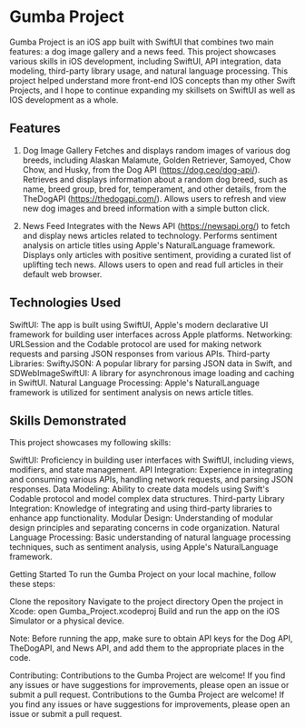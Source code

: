 # Gumba Project
Gumba Project is an iOS app built with SwiftUI that combines two main features: a dog image gallery and a news feed. This project showcases various skills in iOS development, including SwiftUI, API integration, data modeling, third-party library usage, and natural language processing. This project helped understand more front-end IOS concepts than my other Swift Projects, and I hope to continue expanding my skillsets on SwiftUI as well as IOS development as a whole.

## Features

1. Dog Image Gallery
Fetches and displays random images of various dog breeds, including Alaskan Malamute, Golden Retriever, Samoyed, Chow Chow, and Husky, from the Dog API (https://dog.ceo/dog-api/).
Retrieves and displays information about a random dog breed, such as name, breed group, bred for, temperament, and other details, from the TheDogAPI (https://thedogapi.com/).
Allows users to refresh and view new dog images and breed information with a simple button click.

2. News Feed
Integrates with the News API (https://newsapi.org/) to fetch and display news articles related to technology.
Performs sentiment analysis on article titles using Apple's NaturalLanguage framework.
Displays only articles with positive sentiment, providing a curated list of uplifting tech news.
Allows users to open and read full articles in their default web browser.

## Technologies Used

SwiftUI: The app is built using SwiftUI, Apple's modern declarative UI framework for building user interfaces across Apple platforms.
Networking: URLSession and the Codable protocol are used for making network requests and parsing JSON responses from various APIs.
Third-party Libraries: SwiftyJSON: A popular library for parsing JSON data in Swift, and SDWebImageSwiftUI: A library for asynchronous image loading and caching in SwiftUI.
Natural Language Processing: Apple's NaturalLanguage framework is utilized for sentiment analysis on news article titles.

## Skills Demonstrated
This project showcases my following skills:

SwiftUI: Proficiency in building user interfaces with SwiftUI, including views, modifiers, and state management.
API Integration: Experience in integrating and consuming various APIs, handling network requests, and parsing JSON responses.
Data Modeling: Ability to create data models using Swift's Codable protocol and model complex data structures.
Third-party Library Integration: Knowledge of integrating and using third-party libraries to enhance app functionality.
Modular Design: Understanding of modular design principles and separating concerns in code organization.
Natural Language Processing: Basic understanding of natural language processing techniques, such as sentiment analysis, using Apple's NaturalLanguage framework.

Getting Started
To run the Gumba Project on your local machine, follow these steps:

Clone the repository
Navigate to the project directory
Open the project in Xcode: open Gumba_Project.xcodeproj
Build and run the app on the iOS Simulator or a physical device.

Note: Before running the app, make sure to obtain API keys for the Dog API, TheDogAPI, and News API, and add them to the appropriate places in the code.

Contributing:
Contributions to the Gumba Project are welcome! If you find any issues or have suggestions for improvements, please open an issue or submit a pull request.
Contributions to the Gumba Project are welcome! If you find any issues or have suggestions for improvements, please open an issue or submit a pull request.
